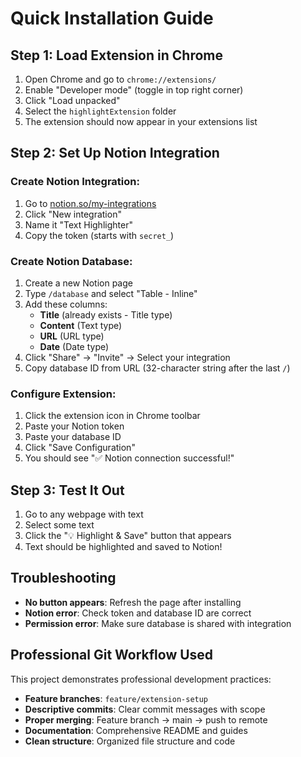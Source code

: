 # Quick Installation Guide

## Step 1: Load Extension in Chrome

1. Open Chrome and go to `chrome://extensions/`
2. Enable "Developer mode" (toggle in top right corner)
3. Click "Load unpacked"
4. Select the `highlightExtension` folder
5. The extension should now appear in your extensions list

## Step 2: Set Up Notion Integration

### Create Notion Integration:
1. Go to [notion.so/my-integrations](https://www.notion.so/my-integrations)
2. Click "New integration"
3. Name it "Text Highlighter" 
4. Copy the token (starts with `secret_`)

### Create Notion Database:
1. Create a new Notion page
2. Type `/database` and select "Table - Inline"
3. Add these columns:
   - **Title** (already exists - Title type)
   - **Content** (Text type)
   - **URL** (URL type) 
   - **Date** (Date type)
4. Click "Share" → "Invite" → Select your integration
5. Copy database ID from URL (32-character string after the last `/`)

### Configure Extension:
1. Click the extension icon in Chrome toolbar
2. Paste your Notion token
3. Paste your database ID
4. Click "Save Configuration"
5. You should see "✅ Notion connection successful!"

## Step 3: Test It Out

1. Go to any webpage with text
2. Select some text
3. Click the "💡 Highlight & Save" button that appears
4. Text should be highlighted and saved to Notion!

## Troubleshooting

- **No button appears**: Refresh the page after installing
- **Notion error**: Check token and database ID are correct
- **Permission error**: Make sure database is shared with integration

## Professional Git Workflow Used

This project demonstrates professional development practices:

- **Feature branches**: `feature/extension-setup`
- **Descriptive commits**: Clear commit messages with scope
- **Proper merging**: Feature branch → main → push to remote
- **Documentation**: Comprehensive README and guides
- **Clean structure**: Organized file structure and code
